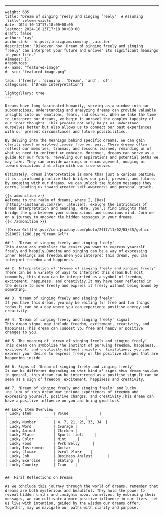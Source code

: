 ---
    weight: 635
    title: "Dream of singing freely and singing freely"  # Assuming 'title' column exists
    date: 2024-10-13T17:18:00+08:00
    lastmod: 2024-10-13T17:18:00+08:00
    draft: false
    author: "ray"
    authorLink: "https://instagram.com/ray._.atelier"
    description: "Discover how 'Dream of singing freely and singing freely' can interpret your future and uncover its significant meanings in your life."
    #images: []
    #resources:
    #- name: "featured-image"
    #  src: "featured-image.png"
    
    tags: ['freely', 'singing', 'Dream', 'and', 'of']
    categories: ["Dream Interpretation"]
    
    lightgallery: true
    ---
    
    Dreams have long fascinated humanity, serving as a window into our subconscious. Understanding and analyzing dreams can provide valuable insights into our emotions, fears, and desires. When we take the time to interpret our dreams, we begin to unravel the complex tapestry of our inner thoughts. This process not only helps us understand ourselves better but also allows us to connect our past experiences with our present circumstances and future possibilities.
    
    By delving into the meanings behind specific dreams, we can gain clarity about unresolved issues from our past. These dreams often reflect our memories, traumas, and lessons learned, reminding us of what we need to confront or embrace. Moreover, dreams can serve as a guide for our future, revealing our aspirations and potential paths we may take. They can provide warnings or encouragement, nudging us toward decisions that align with our true selves.
    
    Ultimately, dream interpretation is more than just a curious pastime; it is a profound practice that bridges our past, present, and future. By engaging with our dreams, we can unlock the hidden messages they carry, leading us toward greater self-awareness and personal growth.
    
    {{< admonition >}}
    Welcome to the realm of dreams, where I, [Ray](https://instagram.com/ray._.atelier), explore the intricacies of dream interpretation and meaning. Here, you’ll find insights that bridge the gap between your subconscious and conscious mind. Join me on a journey to uncover the hidden messages in your dreams.
    {{< /admonition >}}
    
    ![Dream Grl](https://cdn.pixabay.com/photo/2017/11/02/03/35/gothic-2910057_1280.jpg "Dream Grl")
    
    ## 1. 'Dream of singing freely and singing freely'
    This dream can symbolize the desire you want to express yourself freely and happily.Dancing and singing can be a way of expressing inner feelings and freedom.When you interpret this dream, you can interpret freedom and happiness.
    
    ## 2. Interpretation of 'Dreams of singing freely and singing freely'
    There can be a variety of ways to interpret this dream.But most commonly, this dream can be interpreted as a symbol of freedom, excitement, happiness, and creativity.It may have been reflected in the desire to move freely and express it freely without being bound by something.
    
    ## 3. 'Dream of singing freely and singing freely'
    If you have this dream, you may be waiting for free and fun things today.It can be a day where you can experience positive energy and creativity.
    
    ## 4. 'Dream of singing freely and singing freely' signal
    This dream signal may include freedom, excitement, creativity, and happiness.This dream can suggest you free and happy or positive changes to you.
    
    ## 5. The meaning of 'dream of singing freely and singing freely'
    This dream can symbolize the instinct of pursuing freedom, happiness, excitement, and creativity.Without anxiety or limitations, you can express your desire to express freely or the positive changes that are happening inside.
    
    ## 6. Signs of 'Dream of singing freely and singing freely'
    It can be different depending on what kind of signs this dream has.But in general, this dream can be interpreted as a positive sign.It can be seen as a sign of freedom, excitement, happiness and creativity.
    
    ## 7. 'Dream of singing freely and singing freely' and lucky
    The luck of this dream may include experiences of freedom and expressing yourself, positive changes, and creativity.This dream can have a positive influence on you and bring good luck.
    
    ## Lucky Item Overview
    | Lucky Item          | Value              |
    |---------------|--------------------|
    | Lucky Number        | 4, 7, 21, 23, 33, 34  |
    | Lucky Word          | Courage |
    | Lucky Animal        | Chicken |
    | Lucky Place         | Sports field     |
    | Lucky Color         | Mint     |
    | Lucky Food          | Pork Belly      |
    | Lucky Instrument    | Guitar |
    | Lucky Flower        | Petal Plant    |
    | Lucky Job           | Business Analyst       |
    | Lucky Exercise      | Skating  |
    | Lucky Country       | Iran    |
    
    
    ##  Final Reflections on Dreams
    
    As we conclude this journey through the world of dreams, remember that dreams are both mysterious and beautiful. They hold the power to reveal hidden truths and insights about ourselves. By embracing their messages, we can cultivate a more positive influence in our lives. Let us live with intention, guided by the wisdom our dreams offer. Together, may we navigate our paths with clarity and purpose.
    